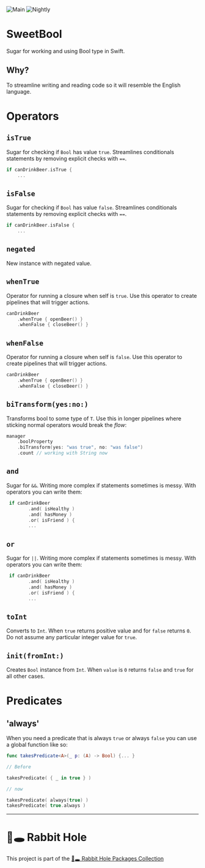 ![Main](https://github.com/sloik/SweetBool/actions/workflows/swift.yml/badge.svg?branch=main)
![Nightly](https://github.com/sloik/SweetBool/actions/workflows/nightly.yml/badge.svg)

# SweetBool

Sugar for working and using Bool type in Swift.

## Why?

To streamline writing and reading code so it will resemble the English language.

# Operators

## `isTrue`

Sugar for checking if `Bool` has value `true`. Streamlines conditionals statements by removing explicit checks with `==`.

```swift
if canDrinkBeer.isTrue {
    ...
```

## `isFalse`

Sugar for checking if `Bool` has value `false`. Streamlines conditionals statements by removing explicit checks with `==`.

```swift
if canDrinkBeer.isFalse {
    ...
```

## `negated`

New instance with negated value.

## `whenTrue`

Operator for running a closure when self is `true`. Use this operator to create pipelines that will trigger actions.

```swift
canDrinkBeer
    .whenTrue { openBeer() }
    .whenFalse { closeBeer() }
```
## `whenFalse` 

Operator for running a closure when self is `false`. Use this operator to create pipelines that will trigger actions.

```swift
canDrinkBeer
    .whenTrue { openBeer() }
    .whenFalse { closeBeer() }
```

## `biTransform(yes:no:)`

Transforms bool to some type of `T`. Use this in longer pipelines where sticking normal operators would break the _flow_:

```swift
manager
    .boolProperty
    .biTransform(yes: "was true", no: "was false")
    .count // working with String now
```

## `and` 

Sugar for `&&`. Writing more complex if statements sometimes is messy. With operators you can write them:

```swift
 if canDrinkBeer
        .and( isHealthy )
        .and( hasMoney )
        .or( isFriend ) {
        ...
```

## `or` 

Sugar for `||`. Writing more complex if statements sometimes is messy. With operators you can write them:

```swift
 if canDrinkBeer
        .and( isHealthy )
        .and( hasMoney )
        .or( isFriend ) {
        ...
```

## `toInt` 

Converts to `Int`. When `true` returns positive value and for `false` returns `0`. Do not assume any particular integer value for `true`.

## `init(fromInt:)`

Creates `Bool` instance from `Int`. When `value` is `0` returns `false` and `true` for all other cases.

# Predicates

## 'always'

When you need a predicate that is always `true` or always `false` you can use a global function like so:

```swift
func takesPredicate<A>(_ p: (A) -> Bool) {... }

// Before

takesPredicate( { _ in true } )

// now

takesPredicate( always(true) )
takesPredicate( true.always )
```

---

# 🐇🕳 Rabbit Hole

This project is part of the [🐇🕳 Rabbit Hole Packages Collection](https://github.com/sloik/RabbitHole)
